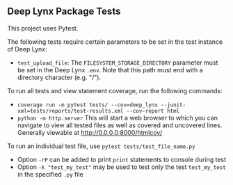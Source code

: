 ## Deep Lynx Package Tests

This project uses Pytest.  

The following tests require certain parameters to be set in the test instance of Deep Lynx:  
- `test_upload_file`: The `FILESYSTEM_STORAGE_DIRECTORY` parameter must be set in the Deep Lynx `.env`. Note that this path must end with a directory character (e.g. "/").

To run all tests and view statement coverage, run the following commands:
- `coverage run -m pytest tests/ --cov=deep_lynx --junit-xml=tests/reports/test-results.xml --cov-report html`  
- `python -m http.server`  This will start a web browser to which you can navigate to view all tested files as well as covered and uncovered lines.  
Generally viewable at http://0.0.0.0:8000/htmlcov/  

To run an individual test file, use `pytest tests/test_file_name.py`  
- Option `-rP` can be added to print `print` statements to console during test  
- Option `-k "test_my_test"` may be used to test only the test `test_my_test` in the specified `.py` file  